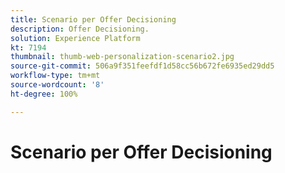 ```yaml
---
title: Scenario per Offer Decisioning
description: Offer Decisioning.
solution: Experience Platform
kt: 7194
thumbnail: thumb-web-personalization-scenario2.jpg
source-git-commit: 506a9f351feefdf1d58cc56b672fe6935ed29dd5
workflow-type: tm+mt
source-wordcount: '8'
ht-degree: 100%

---
```




# Scenario per Offer Decisioning
